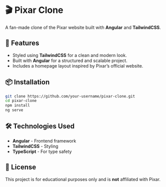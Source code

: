 # 🎬 Pixar Clone  

A fan-made clone of the Pixar website built with **Angular** and **TailwindCSS**.

## 🚀 Features  

- Styled using **TailwindCSS** for a clean and modern look.  
- Built with **Angular** for a structured and scalable project.  
- Includes a homepage layout inspired by Pixar’s official website.  

## 📦 Installation  

```sh
git clone https://github.com/your-username/pixar-clone.git
cd pixar-clone
npm install
ng serve
```

## 🛠️ Technologies Used  

- **Angular** - Frontend framework  
- **TailwindCSS** - Styling  
- **TypeScript** - For type safety  

## 📄 License  

This project is for educational purposes only and is **not** affiliated with Pixar.  
